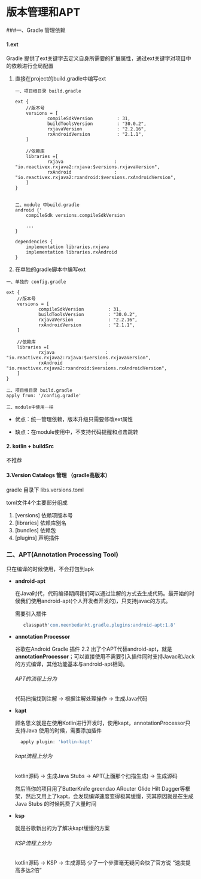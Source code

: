 # 版本管理和APT

###一、Gradle 管理依赖

#### 1.ext

Gradle 提供了ext关键字去定义自身所需要的扩展属性，通过ext关键字对项目中的依赖进行全局配置

1. 直接在project的build.gradle中编写ext

   ```
   一、项目根目录 build.gradle
   
   ext {
       //版本号
       versions = [
               compileSdkVersion         : 31,
               buildToolsVersion         : "30.0.2",
               rxjavaVersion             : "2.2.16",
               rxAndroidVersion          : "2.1.1",
       ]
   
       //依赖库
       libraries =[
               rxjava                   : "io.reactivex.rxjava2:rxjava:$versions.rxjavaVersion",
               rxAndroid                : "io.reactivex.rxjava2:rxandroid:$versions.rxAndroidVersion",
       ]
   }
   
   
   二、module 中build.gradle
   android {'
       compileSdk versions.compileSdkVersion
   
       ...
   }
   
   dependencies {
       implementation libraries.rxjava
       implementation libraries.rxAndroid
   }
   ```

   

2. 在单独的gradle脚本中编写ext

```
一、单独的 config.gradle

ext {
    //版本号
    versions = [
            compileSdkVersion         : 31,
            buildToolsVersion         : "30.0.2",
            rxjavaVersion             : "2.2.16",
            rxAndroidVersion          : "2.1.1",
    ]

    //依赖库
    libraries =[
            rxjava                   : "io.reactivex.rxjava2:rxjava:$versions.rxjavaVersion",
            rxAndroid                : "io.reactivex.rxjava2:rxandroid:$versions.rxAndroidVersion",
    ]
}

二、项目根目录 build.gradle
apply from: '/config.gradle'

三、module中使用一样
```

* 优点：统一管理依赖，版本升级只需要修改ext属性

* 缺点：在module使用中，不支持代码提醒和点击跳转

#### 2. kotlin + buildSrc

不推荐



#### 3.Version Catalogs 管理 （gradle高版本）

gradle 目录下 libs.versions.toml

toml文件4个主要部分组成

1. [versions] 依赖项版本号
2. [libraries] 依赖库别名
3. [bundles] 依赖包
4. [plugins] 声明插件



### 二、APT(Annotation Processing Tool)

只在编译的时候使用，不会打包到apk

* **android-apt**

  在Java时代，代码编译期间我们可以通过注解的方式去生成代码。最开始的时候我们使用android-apt(个人开发者开发的)，只支持javac的方式。

  需要引入插件

  ```groovy
     classpath'com.neenbedankt.gradle.plugins:android-apt:1.8'
  ```

* **annotation Processor**

  谷歌在Android Gradle 插件 2.2 出了个APT代替android-apt，就是**annotationProcessor**；可以直接使用不需要引入插件同时支持Javac和Jack的方式编译，其他功能基本与android-apt相同。

  ###### APT的流程上分为

  代码扫描找到注解 -> 根据注解处理操作 -> 生成Java代码

* **kapt**

  顾名思义就是在使用Kotlin进行开发时，使用kapt，annotationProcessor只支持Java
  使用的时候，需要添加插件

  ```groovy
    apply plugin: 'kotlin-kapt'
  ```

  ###### kapt流程上分为

  kotlin源码 -> 生成Java Stubs -> APT(上面那个扫描生成) -> 生成源码

  然后当你的项目用了ButterKnife greendao ARouter  Glide Hilt Dagger等框架，然后又用上了kapt，会发现编译速度变得极其缓慢，究其原因就是在生成Java Stubs 的时候耗费了大量时间

* **ksp**

  就是谷歌新出的为了解决kapt缓慢的方案

  ###### KSP流程上分为

  kotlin源码 -> KSP -> 生成源码
  少了一个步骤毫无疑问会快了官方说 “速度提高多达2倍”